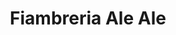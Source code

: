 ---
title: "Fiambreria Ale Ale"
url: /ciudad-autonoma-de-buenos-aires/fiambreria-ale-ale/
shop: Feinkost
---